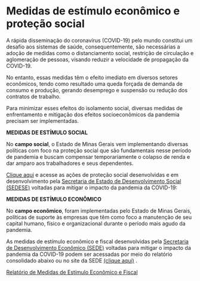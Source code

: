 
# Medidas de estímulo econômico e proteção social

A rápida disseminação do coronavírus (COVID-19) pelo mundo constitui um desafio aos sistemas de saúde, consequentemente, são necessárias a adoção de medidas como o distanciamento social, restrição de circulação e aglomeração de pessoas, visando reduzir a velocidade de propagação da COVID-19.

No entanto, essas medidas têm o efeito imediato em diversos setores econômicos, tendo como resultado uma queda forçada de demanda de consumo e produção, gerando desemprego e suspensão ou redução dos contratos de trabalho. 

Para minimizar esses efeitos do isolamento social, diversas medidas de enfrentamento e mitigação dos efeitos socioeconômicos da pandemia precisam ser implementadas.

**MEDIDAS DE ESTÍMULO SOCIAL**

No **campo social**, o Estado de Minas Gerais vem implementando diversas políticas com foco na proteção social que são fundamentais nesse período de pandemia e buscam compensar temporariamente o colapso de renda e dar amparo aos trabalhadores e seus dependentes. 

[Clique aqui](http://www.social.mg.gov.br/images/institucional/transparencia/A%C3%A7%C3%B5es_Sedese_COVID_CGE.pdf) e acesse as ações de proteção social desenvolvidas e em desenvolvimento pela [Secretaria de Estado de Desenvolvimento Social (SEDESE)](http://www.social.mg.gov.br/noticias-artigos/871-transparencia#a%C3%A7%C3%B5es-sedese-covid-19) voltadas para mitigar o impacto da pandemia da COVID-19:

**MEDIDAS DE ESTÍMULO ECONÔMICO**

No **campo econômico**, foram implementadas pelo Estado de Minas Gerais, políticas de suporte às empresas que têm como foco a manutenção de seu capital humano, físico e organizacional durante o período mais agudo da pandemia. 

As medidas de estímulo econômico e fiscal desenvolvidas pela [Secretaria de Desenvolvimento Econômico (SEDE)](http://www.desenvolvimento.mg.gov.br/) voltadas para mitigar o impacto da pandemia da COVID-19 podem ser acessadas por meio do relatório consolidado abaixo ou no site da SEDE [(clique aqui)](http://www.desenvolvimento.mg.gov.br/application/noticias/noticia/1040/sistema-de-desenvolvimento-economico-no-enfrentamento-a-covid-19) . 

[Relatório de Medidas de Estímulo Econômico e Fiscal]()

